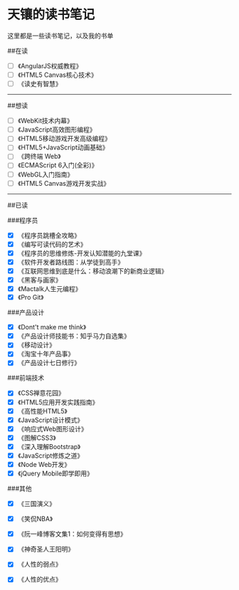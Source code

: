 天镶的读书笔记
======

这里都是一些读书笔记，以及我的书单

##在读
- [ ] 《AngularJS权威教程》
- [ ] 《HTML5 Canvas核心技术》
- [ ] 《读史有智慧》

---

##想读

- [ ] 《WebKit技术内幕》
- [ ] 《JavaScript高效图形编程》
- [ ] 《HTML5移动游戏开发高级编程》 
- [ ] 《HTML5+JavaScript动画基础》
- [ ] 《跨终端 Web》
- [ ] 《ECMAScript 6入门(全彩)》
- [ ] 《WebGL入门指南》
- [ ] 《HTML5 Canvas游戏开发实战》

---

##已读

###程序员

- [x] 《程序员跳槽全攻略》
- [x] 《编写可读代码的艺术》
- [x] 《程序员的思维修炼-开发认知潜能的九堂课》
- [x] 《软件开发者路线图：从学徒到高手》
- [x] 《互联网思维到底是什么：移动浪潮下的新商业逻辑》
- [x] 《黑客与画家》
- [x] 《Mactalk人生元编程》
- [x] 《Pro Git》

###产品设计

- [x] 《Dont't make me think》
- [x] 《产品设计师技能书：知乎马力自选集》
- [x] 《移动设计》
- [x] 《淘宝十年产品事》
- [x] 《产品设计七日修行》

###前端技术
- [x] 《CSS禅意花园》
- [x] 《HTML5应用开发实践指南》
- [x] 《高性能HTML5》
- [x] 《JavaScript设计模式》
- [x] 《响应式Web图形设计》
- [x] 《图解CSS3》
- [x] 《深入理解Bootstrap》
- [x] 《JavaScript修炼之道》
- [x] 《Node Web开发》
- [x] 《jQuery Mobile即学即用》

###其他

- [x] 《三国演义》
- [x] 《笑侃NBA》
- [x] 《阮一峰博客文集1：如何变得有思想》
- [x] 《神奇圣人王阳明》
- [x] 《人性的弱点》
- [x] 《人性的优点》

